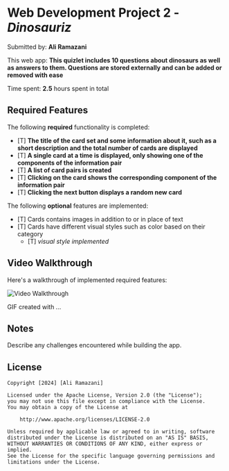 # Web Development Project 2 - *Dinosauriz*

Submitted by: **Ali Ramazani**

This web app: **This quizlet includes 10 questions about dinosaurs as well as answers to them. Questions are stored externally and can be added or removed with ease**

Time spent: **2.5** hours spent in total

## Required Features

The following **required** functionality is completed:

- [T] **The title of the card set and some information about it, such as a short description and the total number of cards are displayed**
- [T] **A single card at a time is displayed, only showing one of the components of the information pair**
- [T] **A list of card pairs is created**
- [T] **Clicking on the card shows the corresponding component of the information pair**
- [T] **Clicking the next button displays a random new card**

The following **optional** features are implemented:

- [T] Cards contains images in addition to or in place of text
- [T] Cards have different visual styles such as color based on their category
  - [T] *visual style implemented*

## Video Walkthrough

Here's a walkthrough of implemented required features:

<img src='dinosauriz.gif' title='Video Walkthrough' width='' alt='Video Walkthrough' />

<!-- Replace this with whatever GIF tool you used! -->
GIF created with ...  
<!-- Recommended tools:
[Kap](https://getkap.co/) for macOS
[ScreenToGif](https://www.screentogif.com/) for Windows
[peek](https://github.com/phw/peek) for Linux. -->

## Notes

Describe any challenges encountered while building the app.

## License

    Copyright [2024] [Ali Ramazani]

    Licensed under the Apache License, Version 2.0 (the "License");
    you may not use this file except in compliance with the License.
    You may obtain a copy of the License at

        http://www.apache.org/licenses/LICENSE-2.0

    Unless required by applicable law or agreed to in writing, software
    distributed under the License is distributed on an "AS IS" BASIS,
    WITHOUT WARRANTIES OR CONDITIONS OF ANY KIND, either express or implied.
    See the License for the specific language governing permissions and
    limitations under the License.


